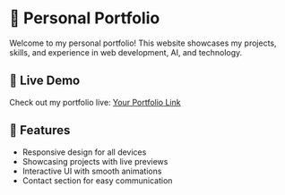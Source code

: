 # 🌟 Personal Portfolio  

Welcome to my personal portfolio! This website showcases my projects, skills, and experience in web development, AI, and technology.  

## 🔗 Live Demo  
Check out my portfolio live: [Your Portfolio Link](https://kimish.vercel.app)  

## 🚀 Features  
- Responsive design for all devices  
- Showcasing projects with live previews  
- Interactive UI with smooth animations  
- Contact section for easy communication  
